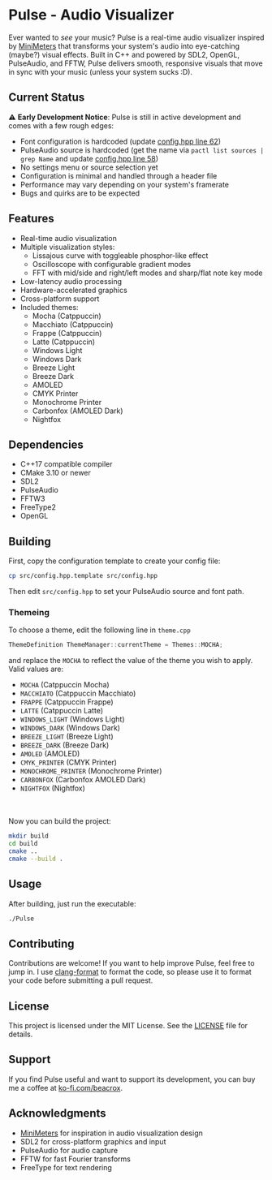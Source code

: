 # Pulse - Audio Visualizer

Ever wanted to *see* your music? Pulse is a real-time audio visualizer inspired by [MiniMeters](https://minimeters.app/) that transforms your system's audio into eye-catching (maybe?) visual effects. Built in C++ and powered by SDL2, OpenGL, PulseAudio, and FFTW, Pulse delivers smooth, responsive visuals that move in sync with your music (unless your system sucks :D).

## Current Status

⚠️ **Early Development Notice**: Pulse is still in active development and comes with a few rough edges:

- Font configuration is hardcoded (update [config.hpp line 62](src/config.hpp#L62))
- PulseAudio source is hardcoded (get the name via `pactl list sources | grep Name` and update [config.hpp line 58](src/config.hpp#L58))
- No settings menu or source selection yet
- Configuration is minimal and handled through a header file
- Performance may vary depending on your system's framerate
- Bugs and quirks are to be expected


## Features

- Real-time audio visualization
- Multiple visualization styles:
	- Lissajous curve with toggleable phosphor-like effect
	- Oscilloscope with configurable gradient modes
	- FFT with mid/side and right/left modes and sharp/flat note key mode
- Low-latency audio processing
- Hardware-accelerated graphics
- Cross-platform support
- Included themes:
	- Mocha (Catppuccin)
	- Macchiato (Catppuccin)
	- Frappe (Catppuccin)
	- Latte (Catppuccin)
	- Windows Light
	- Windows Dark
	- Breeze Light
	- Breeze Dark
	- AMOLED
	- CMYK Printer
	- Monochrome Printer
	- Carbonfox (AMOLED Dark)
	- Nightfox

## Dependencies

- C++17 compatible compiler
- CMake 3.10 or newer
- SDL2
- PulseAudio
- FFTW3
- FreeType2
- OpenGL


## Building

First, copy the configuration template to create your config file:

```bash
cp src/config.hpp.template src/config.hpp
```

Then edit `src/config.hpp` to set your PulseAudio source and font path.


### Themeing 
To choose a theme, edit the following line in `theme.cpp`

```cpp
ThemeDefinition ThemeManager::currentTheme = Themes::MOCHA;
```
and replace the `MOCHA` to reflect the value of the theme you wish to apply. Valid values are:
- `MOCHA` (Catppuccin Mocha)
- `MACCHIATO` (Catppuccin Macchiato)
- `FRAPPE` (Catppuccin Frappe)
- `LATTE` (Catppuccin Latte)
- `WINDOWS_LIGHT` (Windows Light)
- `WINDOWS_DARK` (Windows Dark)
- `BREEZE_LIGHT` (Breeze Light)
- `BREEZE_DARK` (Breeze Dark)
- `AMOLED` (AMOLED)
- `CMYK_PRINTER` (CMYK Printer)
- `MONOCHROME_PRINTER` (Monochrome Printer)
- `CARBONFOX` (Carbonfox AMOLED Dark)
- `NIGHTFOX` (Nightfox)

\
\
Now you can build the project:

```bash
mkdir build
cd build
cmake ..
cmake --build .
```


## Usage

After building, just run the executable:

```bash
./Pulse
```


## Contributing

Contributions are welcome! If you want to help improve Pulse, feel free to jump in. I use [clang-format](https://clang.llvm.org/docs/ClangFormat.html) to format the code, so please use it to format your code before submitting a pull request.

## License

This project is licensed under the MIT License. See the [LICENSE](LICENSE) file for details.

## Support

If you find Pulse useful and want to support its development, you can buy me a coffee at [ko-fi.com/beacrox](https://ko-fi.com/beacrox).

## Acknowledgments

- [MiniMeters](https://minimeters.app/) for inspiration in audio visualization design
- SDL2 for cross-platform graphics and input
- PulseAudio for audio capture
- FFTW for fast Fourier transforms
- FreeType for text rendering
